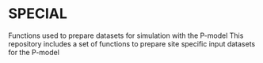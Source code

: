 # SPECIAL
Functions used to prepare datasets for simulation with the P-model
This repository includes a set of functions to prepare site specific input datasets for the P-model
